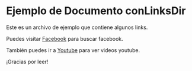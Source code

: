 # Ejemplo de Documento conLinksDir

Este es un archivo de ejemplo que contiene algunos links.

Puedes visitar [Facebook](https://www.facebook.com/) para buscar facebook.

También puedes ir a [Youtube](https://www.youtube.com/) para ver videos youtube.

¡Gracias por leer!
